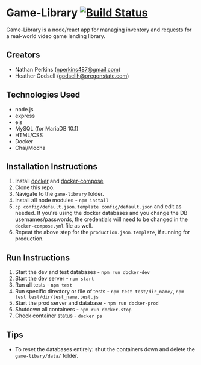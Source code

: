 # Game-Library [![Build Status](https://travis-ci.com/nathanperkins/cs340-project.svg?token=gmW9Hgyz1H6baCbwVtL3&branch=master)](https://travis-ci.com/nathanperkins/cs340-project)

Game-Library is a node/react app for managing inventory and requests for a real-world video game lending library.

## Creators

- Nathan Perkins (nperkins487@gmail.com)
- Heather Godsell (godsellh@oregonstate.com)

## Technologies Used

- node.js
- express
- ejs
- MySQL (for MariaDB 10.1)
- HTML/CSS
- Docker
- Chai/Mocha

## Installation Instructions

1. Install [docker](https://docs.docker.com/install/) and [docker-compose](https://docs.docker.com/compose/install/)
1. Clone this repo.
1. Navigate to the `game-library` folder.
1. Install all node modules - `npm install`
1. `cp config/default.json.template config/default.json` and edit as needed. If you're using the docker databases and you change the DB usernames/passwords, the credentials will need to be changed in the `docker-compose.yml` file as well.
1. Repeat the above step for the `production.json.template`, if running for production.

## Run Instructions

1. Start the dev and test databases - `npm run docker-dev`
1. Start the dev server - `npm start`
1. Run all tests - `npm test`
1. Run specific directory or file of tests - `npm test test/dir_name/`, `npm test test/dir/test_name.test.js`
1. Start the prod server and database - `npm run docker-prod`
1. Shutdown all containers - `npm run docker-stop`
1. Check container status - `docker ps`

## Tips

- To reset the databases entirely: shut the containers down and delete the `game-libary/data/` folder.
